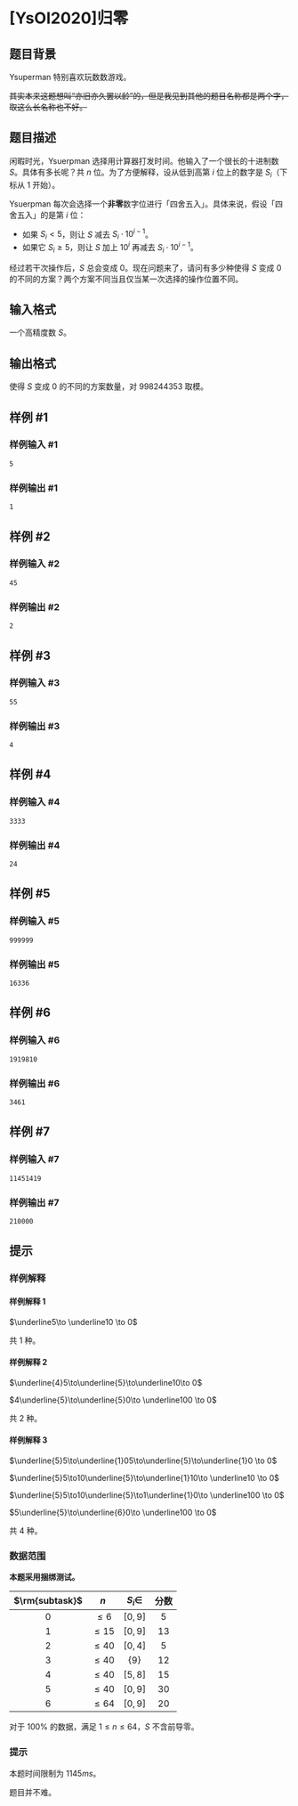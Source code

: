 # [YsOI2020]归零

## 题目背景

Ysuperman 特别喜欢玩数数游戏。

~~其实本来这题想叫“亦旧亦久罢以龄”的，但是我见到其他的题目名称都是两个字，取这么长名称也不好。~~

## 题目描述

闲暇时光，Ysuerpman 选择用计算器打发时间。他输入了一个很长的十进制数 $S$。具体有多长呢？共 $n$ 位。为了方便解释，设从低到高第 $i$ 位上的数字是 $S_i$（下标从 $1$ 开始）。

Ysuerpman 每次会选择一个**非零**数字位进行「四舍五入」。具体来说，假设「四舍五入」的是第 $i$ 位：

- 如果 $S_i<5$，则让 $S$ 减去 $S_i \cdot 10^{i-1}$。
- 如果它 $S_i\ge5$，则让 $S$ 加上 $10^i$ 再减去 $S_i \cdot 10^{i-1}$。

经过若干次操作后，$S$ 总会变成 $0$。现在问题来了，请问有多少种使得 $S$ 变成 $0$ 的不同的方案？两个方案不同当且仅当某一次选择的操作位置不同。



## 输入格式

一个高精度数 $S$。

## 输出格式

使得 $S$ 变成 $0$ 的不同的方案数量，对 $998244353$ 取模。

## 样例 #1

### 样例输入 #1
```
5
```

### 样例输出 #1

```
1
```

## 样例 #2

### 样例输入 #2
```
45
```

### 样例输出 #2

```
2
```

## 样例 #3

### 样例输入 #3
```
55
```

### 样例输出 #3

```
4
```

## 样例 #4

### 样例输入 #4
```
3333
```

### 样例输出 #4

```
24
```

## 样例 #5

### 样例输入 #5
```
999999
```

### 样例输出 #5

```
16336
```

## 样例 #6

### 样例输入 #6
```
1919810
```

### 样例输出 #6

```
3461
```

## 样例 #7

### 样例输入 #7
```
11451419
```

### 样例输出 #7

```
210000
```

## 提示

### 样例解释

#### 样例解释 $1$

$\underline5\to \underline10 \to 0$

共 $1$ 种。

#### 样例解释 $2$

$\underline{4}5\to\underline{5}\to\underline10\to 0$

$4\underline{5}\to\underline{5}0\to \underline100 \to 0$

共 $2$ 种。

#### 样例解释 $3$

$\underline{5}5\to\underline{1}05\to\underline{5}\to\underline{1}0 \to 0$

$\underline{5}5\to10\underline{5}\to\underline{1}10\to \underline10 \to 0$

$\underline{5}5\to10\underline{5}\to1\underline{1}0\to \underline100 \to 0$

$5\underline{5}\to\underline{6}0\to \underline100 \to 0$

共 $4$ 种。

### 数据范围

**本题采用捆绑测试。**

| $\rm{subtask}$ |    $n$    | $S_i\in$ | 分数 |
| :------------: | :-------: | :------: | :--: |
|      $0$       |  $\le 6$  | $[0,9]$  | $5$  |
|      $1$       | $\le 15$ | $[0,9]$  | $13$ |
|      $2$       |  $\le40$  | $[0,4]$  | $5$  |
|      $3$       | $\le 40$  | $\{9\}$  | $12$ |
|      $4$       |  $\le40$  | $[5,8]$  | $15$ |
|      $5$       | $\le 40$  | $[0,9]$  | $30$ |
|      $6$       | $\le 64$  | $[0,9]$  | $20$ |

对于 $100\%$ 的数据，满足 $1\le n \le 64$，$S$ 不含前导零。

### 提示

本题时间限制为 $1145ms$。

题目并不难。
